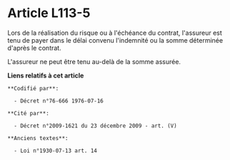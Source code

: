 # Article L113-5

Lors de la réalisation du risque ou à l'échéance du contrat, l'assureur est tenu de payer dans le délai convenu l'indemnité
ou la somme déterminée d'après le contrat.

L'assureur ne peut être tenu au-delà de la somme assurée.

**Liens relatifs à cet article**

	**Codifié par**:

	  - Décret n°76-666 1976-07-16

	**Cité par**:

	  - Décret n°2009-1621 du 23 décembre 2009 - art. (V)

	**Anciens textes**:

	  - Loi n°1930-07-13 art. 14
